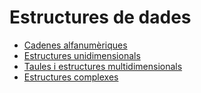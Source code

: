 # Estructures de dades

* [Cadenes alfanumèriques](uf1nf2a01.md)
* [Estructures unidimensionals](uf1nf2a02.md)
* [Taules i estructures multidimensionals](uf1nf2a03.md)
* [Estructures complexes](uf1nf2a04.md)
